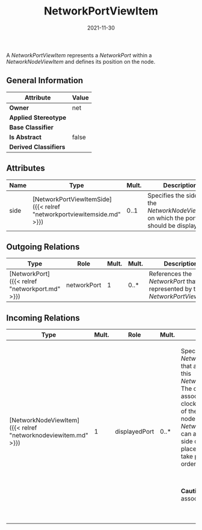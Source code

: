 ﻿---
title: NetworkPortViewItem
toc: false
type: specs
date: "2021-11-30"
draft: false
specification: VEC
version: 2.0.0-rc1
documentType: "Recommendation"
elementType: Class
classes:
  - NetworkPortViewItem
menu_name: vec-2.0.0-rc1
---
A <i>NetworkPortViewItem </i>represents a <i>NetworkPort</i> within a <i>NetworkNodeViewItem</i> and defines its position on the node.

## General Information

| Attribute               | Value |
|-------------------------|-------|
| **Owner**               | net |
| **Applied Stereotype**  |   |
| **Base Classifier**     |   |
| **Is Abstract**         | false |
| **Derived Classifiers** |   |

## Attributes
|  Name  |  Type  |  Mult.  |  Description  |  Owning Classifier  |
|--------|--------|---------|---------------|--------------|
|side | [NetworkPortViewItemSide]({{< relref "networkportviewitemside.md" >}}) | 0..1 | Specifies the side of the <i>NetworkNodeViewItem</i> on which the port should be displayed. | [NetworkPortViewItem]({{< relref "networkportviewitem.md" >}}) |

## Outgoing Relations
|    Type  |   Role   |   Mult.   |   Mult.   |   Description   |
|----------|----------|-----------|-----------|-----------------|
| [NetworkPort]({{< relref "networkport.md" >}}) | networkPort | 1 | 0..* | References the <i>NetworkPort</i> that is represented by this <i>NetworkPortViewItem.</i> |
##  Incoming Relations
|    Type  |   Mult.  |   Role    |   Mult.   |   Description  |
|----------|----------|-----------|-----------|----------------|
| [NetworkNodeViewItem]({{< relref "networknodeviewitem.md" >}}) | 1 | displayedPort | 0..* | <p> Specifies all <i>NetworkPortViewItems</i> that are displayed on this <i>NetworkNodeViewItem.</i> The order of this association defines the clockwise arrangement of the ports on the node. As each <i>NetworkPortViewItem </i>can also define the side on which it is placed, side definitions take precedence over order.      </p>      <p> <i>&#160;</i>      </p>      <p> <b>Caution: </b>This association is <u>ordered</u>!      </p>      <p> <i>&#160;</i>      </p> |
